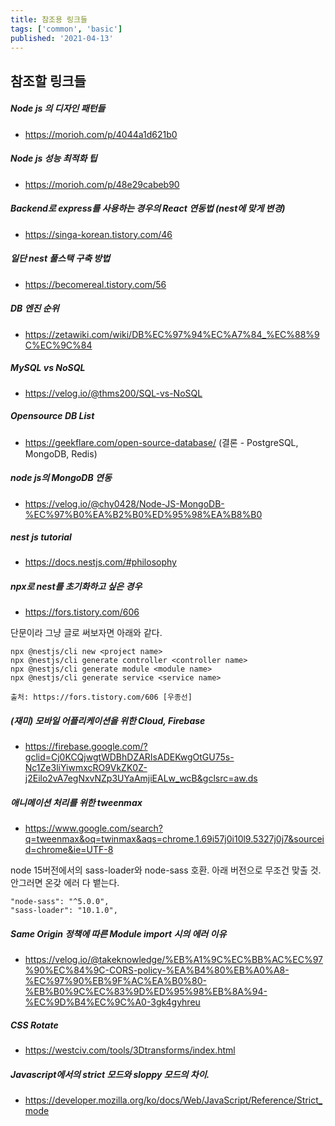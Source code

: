 ```yaml
---
title: 참조용 링크들
tags: ['common', 'basic']
published: '2021-04-13'
---
```

## 참조할 링크들
##### Node js 의 디자인 패턴들
+ https://morioh.com/p/4044a1d621b0

##### Node js 성능 최적화 팁
+ https://morioh.com/p/48e29cabeb90

##### Backend로 express를 사용하는 경우의 React 연동법 (nest에 맞게 변경)
+ https://singa-korean.tistory.com/46

##### 일단 nest 풀스택 구축 방법
+ https://becomereal.tistory.com/56

##### DB 엔진 순위
+ https://zetawiki.com/wiki/DB%EC%97%94%EC%A7%84_%EC%88%9C%EC%9C%84

##### MySQL vs NoSQL
+ https://velog.io/@thms200/SQL-vs-NoSQL

##### Opensource DB List
+ https://geekflare.com/open-source-database/ (결론 - PostgreSQL, MongoDB, Redis)

##### node js의 MongoDB 연동
+ https://velog.io/@chy0428/Node-JS-MongoDB-%EC%97%B0%EA%B2%B0%ED%95%98%EA%B8%B0

##### nest js tutorial
+ https://docs.nestjs.com/#philosophy

##### npx로 nest를 초기화하고 싶은 경우
+ https://fors.tistory.com/606

단문이라 그냥 글로 써보자면 아래와 같다.
```
npx @nestjs/cli new <project name>
npx @nestjs/cli generate controller <controller name>
npx @nestjs/cli generate module <module name>
npx @nestjs/cli generate service <service name>

출처: https://fors.tistory.com/606 [우종선]
```
##### (재미) 모바일 어플리케이션을 위한 Cloud, Firebase
+ https://firebase.google.com/?gclid=Cj0KCQjwgtWDBhDZARIsADEKwgOtGU75s-Nc1Ze3liYiwmxcRO9VkZK0Z-j2Eilo2vA7egNxvNZp3UYaAmjiEALw_wcB&gclsrc=aw.ds

##### 애니메이션 처리를 위한 tweenmax
+ https://www.google.com/search?q=tweenmax&oq=twinmax&aqs=chrome.1.69i57j0i10l9.5327j0j7&sourceid=chrome&ie=UTF-8

node 15버전에서의 sass-loader와 node-sass 호환. 아래 버전으로 무조건 맞출 것. 안그러면 온갖 에러 다 뱉는다.
```
"node-sass": "^5.0.0",
"sass-loader": "10.1.0",
```

##### Same Origin 정책에 따른 Module import 시의 에러 이유
+ https://velog.io/@takeknowledge/%EB%A1%9C%EC%BB%AC%EC%97%90%EC%84%9C-CORS-policy-%EA%B4%80%EB%A0%A8-%EC%97%90%EB%9F%AC%EA%B0%80-%EB%B0%9C%EC%83%9D%ED%95%98%EB%8A%94-%EC%9D%B4%EC%9C%A0-3gk4gyhreu

##### CSS Rotate
+ https://westciv.com/tools/3Dtransforms/index.html

##### Javascript에서의 strict 모드와 sloppy 모드의 차이.
+ https://developer.mozilla.org/ko/docs/Web/JavaScript/Reference/Strict_mode
